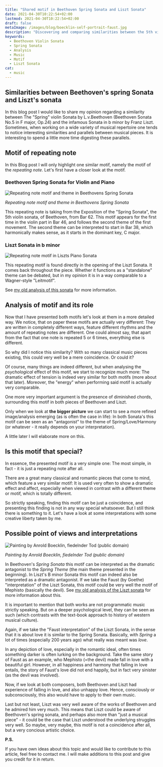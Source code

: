 ```yaml
---
title: "Shared motif in Beethoven Spring Sonata and Liszt Sonata"
date: 2021-04-30T10:22:54+02:00
lastmod: 2021-04-30T10:22:54+02:00
draft: false
metaImage: /images/blog/boecklin-self-portrait-faust.jpg
description: "Discovering and comparing similarities between the 5th violin sonata of Beethoven, the spring sonata, and Liszt piano sonata in b minor. Analysing a specific motif that is common for both musical pieces, and talking about musical history and culture."
keywords:
  - Beethoven Violin Sonata
  - Spring Sonata
  - Analysis
  - Music
  - Motif
  - Liszt Sonata
cat:
  - music
---
```


## Similarities between Beethoven's spring Sonata and Liszt's sonata

In this blog post I would like to share my opinion regarding a similarity between The "Spring" violin Sonata by L.v.Beethoven (Beethoven Sonata No.5 in F major, Op.24) and the infamous Sonata in b minor by Franz Liszt.
Sometimes, when working on a wide variety of musical repertoire one tends to notice interesting similarities and parallels between musical pieces.
It is interesting to spend a little more time digesting these parallels.

## Motif of repeating note

In this Blog post I will only highlight one similar motif, namely the motif of the *repeating note*.
Let's first have a closer look at the motif.

### Beethoven Spring Sonata for Violin and Piano

![Repeating note motif and theme in Beethovens Spring Sonata](/images/blog/beeth-spring-son-motif.jpg)

*Repeating note motif and theme in Beethovens Spring Sonata*

This repeating note is taking from the Exposition of the "Spring Sonata", the 5th violin sonata, of Beethoven, from Bar 62.
This motif appears for the first time in the violin part in Bar 46, and follows the second theme of the first movement.
The second theme can be interpreted to start in Bar 38, which harmonically makes sense, as it starts in the dominant key, C major.

### Liszt Sonata in b minor

![Repeating note motif in Liszts Piano Sonata](/images/blog/liszt-sonata-repeating-motif.jpg)

This repeating motif is found directly in the opening of the Liszt Sonata.
It comes back throughout the piece.
Whether it functions as a "standalone" theme can be debated, but in my opinion it is in a way comparable to a Wagner-style "Leitmotif".

See [my old analysis of this sonata](/blog/liszt-sonata-analysis/) for more information.

## Analysis of motif and its role

Now that I have presented both motifs let's look at them in a more detailed way.
We notice, that on paper these motifs are actually very different:
They are written in completely different ways, feature different rhythms and the amount of repeating notes are different.
One could almost say, that apart from the fact that one note is repeated 5 or 6 times, everything else is different.

So why did I notice this similarity?
With so many classical music pieces existing, this could very well be a mere coincidence.
Or could it?

Of course, many things are indeed different, but when analysing the *psychological* effect of this motif, we start to recognize much more:
The dramatic effect of tension is indeed very similar for both motifs (more about that later).
Moreover, the "energy" when performing said motif is actually very comparable.

One more very important argument is the presence of diminished chords, surrounding this motif in both pieces of Beethoven and Liszt.

Only when we look at **the bigger picture** we can start to see a more refined image/analysis emerging (as is often the case in life):
In both Sonata's this motif can be seen as an "antagonist" to the theme of Spring/Love/Harmony (or whatever - it really depends on your interpretation).

A little later I will elaborate more on this.

## Is this motif that special?

In essence, the presented motif is a very simple one:
The most simple, in fact - it is just a repeating note after all.

There are a great many classical and romantic pieces that come to mind, which feature a very similar motif:
It is used very often to show a dramatic effect and affect, especially when viewed in contrast with a different theme or motif, which is totally different.

So strictly speaking, finding this motif can be just a coincidence, and presenting this finding is not in any way special whatsoever.
But I still think there is something to it.
Let's have a look at some interpretations with some creative liberty taken by me.

## Possible point of views and interpretations 

![Painting by Anrold Boecklin, fiedelnder Tod (public domain)](/images/blog/boecklin-self-portrait-faust.jpg)

*Painting by Anrold Boecklin, fiedelnder Tod (public domain)*

In Beethoven's *Spring Sonata* this motif can be interpreted as the dramatic antagonist to the *Spring Theme* (the main theme presented in the beginning).
In Liszt's B minor Sonata this motif can indeed also be interpreted as a dramatic antagonist.
If we take the Faust (by Goethe) "interpretation" of the Liszt Sonata, this motif could be very well the motif of Mephisto (basically the devil).
See [my old analysis of the Liszt sonata](/blog/liszt-sonata-analysis/) for more information about this.

It is important to mention that both works are not programmatic music strictly speaking.
But on a deeper psychological level, they can be seen as such (which contrasts with the text-book approach to history of western musical culture).

Again, if we take the "Faust interpretation" of the Liszt Sonata, in the sense that it is about love it is similar to the Spring Sonata.
Basically, with *Spring* a lot of times (especially 200 years ago) what really was meant was *love*.

In any depiction of love, especially in the romantic ideal, often times something darker is often lurking on the background.
Take the same story of Faust as an example, who Mephisto (=the devil) made fall in love with a beautiful girl.
However, in all happiness and harmony that falling in love entails, the story of Faust's love did not end happily, but in fact very sinister (as the devil was involved).

Now, if we look at both composers, both Beethoven and Liszt had experience of falling in love, and also unhappy love.
Hence, consciously or subconsciously, this also would have to apply to their own music.

Last but not least, Liszt was very well aware of the works of Beethoven and he admired him very much.
This means that Liszt could be aware of Beethoven's spring sonata, and perhaps also more than "just a musical piece" - it could be the case that Liszt understood the underlying struggles very well.
So maybe, very maybe, this motif is not a coincidence after all, but a very concious artistic choice.

**P.S.**

If you have own ideas about this topic and would like to contribute to this article, feel free to contact me.
I will make additions to this post and give you credit for it in return.

